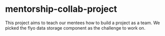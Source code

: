# mentorship-collab-project
This project aims to teach our mentees how to build a project as a team. We picked the flyo data storage component as the challenge to work on.
